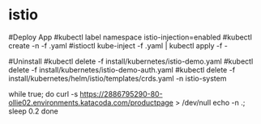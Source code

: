 # istio

#Deploy App
#kubectl label namespace <namespace> istio-injection=enabled
#kubectl create -n <namespace> -f <your-app-spec>.yaml
#istioctl kube-inject -f <your-app-spec>.yaml | kubectl apply -f -

#Uninstall
#kubectl delete -f install/kubernetes/istio-demo.yaml
#kubectl delete -f install/kubernetes/istio-demo-auth.yaml
#kubectl delete -f install/kubernetes/helm/istio/templates/crds.yaml -n istio-system


while true; do
  curl -s https://2886795290-80-ollie02.environments.katacoda.com/productpage > /dev/null
  echo -n .;
  sleep 0.2
done
